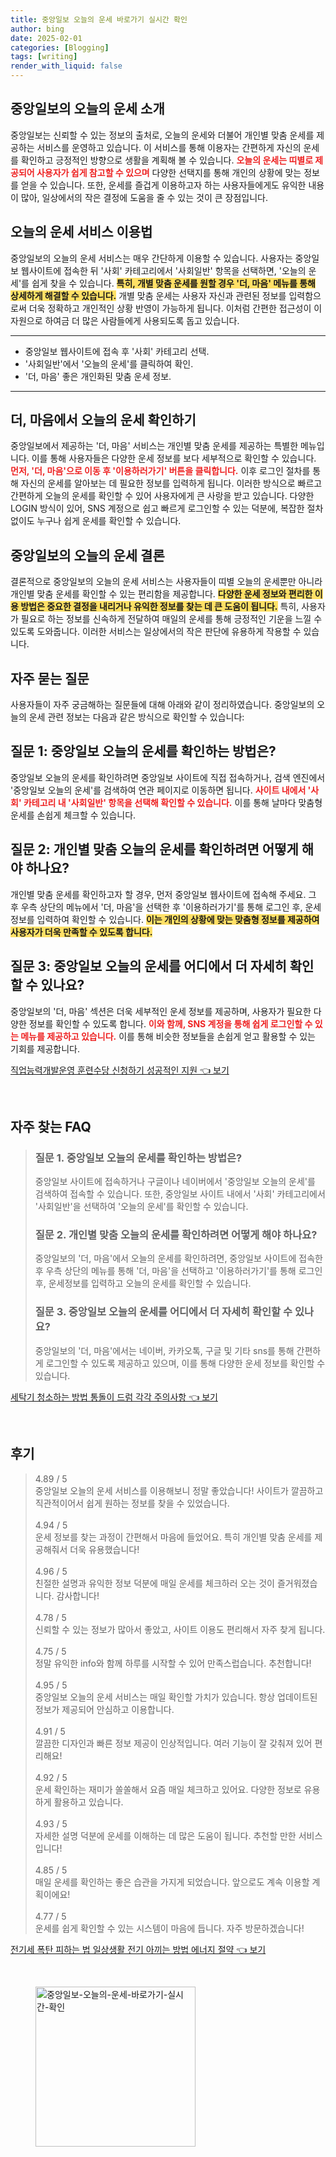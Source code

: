 ```yaml
---
title: 중앙일보 오늘의 운세 바로가기 실시간 확인
author: bing
date: 2025-02-01
categories: [Blogging]
tags: [writing]
render_with_liquid: false
---
```



<h2 id='중앙일보_오늘의_운세_소개'>중앙일보의 오늘의 운세 소개</h2>

<p>중앙일보는 신뢰할 수 있는 정보의 출처로, 오늘의 운세와 더불어 개인별 맞춤 운세를 제공하는 서비스를 운영하고 있습니다. 이 서비스를 통해 이용자는 간편하게 자신의 운세를 확인하고 긍정적인 방향으로 생활을 계획해 볼 수 있습니다. <b><span style="color: #ee2323;">오늘의 운세는 띠별로 제공되어 사용자가 쉽게 참고할 수 있으며</span></b> 다양한 선택지를 통해 개인의 상황에 맞는 정보를 얻을 수 있습니다. 또한, 운세를 즐겁게 이용하고자 하는 사용자들에게도 유익한 내용이 많아, 일상에서의 작은 결정에 도움을 줄 수 있는 것이 큰 장점입니다.</p>

<h2 id='오늘의_운세_서비스_이용법'>오늘의 운세 서비스 이용법</h2>

<p>중앙일보의 오늘의 운세 서비스는 매우 간단하게 이용할 수 있습니다. 사용자는 중앙일보 웹사이트에 접속한 뒤 '사회' 카테고리에서 '사회일반' 항목을 선택하면, '오늘의 운세'를 쉽게 찾을 수 있습니다. <b><span style="background-color: #ffe066;">특히, 개별 맞춤 운세를 원할 경우 '더, 마음' 메뉴를 통해 상세하게 해결할 수 있습니다.</span></b> 개별 맞춤 운세는 사용자 자신과 관련된 정보를 입력함으로써 더욱 정확하고 개인적인 상황 반영이 가능하게 됩니다. 이처럼 간편한 접근성이 이 자원으로 하여금 더 많은 사람들에게 사용되도록 돕고 있습니다.</p>

<hr />

<ul>
    <li>중앙일보 웹사이트에 접속 후 '사회' 카테고리 선택.</li>
    <li>'사회일반'에서 '오늘의 운세'를 클릭하여 확인.</li>
    <li>'더, 마음' 좋은 개인화된 맞춤 운세 정보.</li>
</ul>

<hr />

<h2 id='더_마음에서_오늘의_운세_확인하기'>더, 마음에서 오늘의 운세 확인하기</h2>

<p>중앙일보에서 제공하는 '더, 마음' 서비스는 개인별 맞춤 운세를 제공하는 특별한 메뉴입니다. 이를 통해 사용자들은 다양한 운세 정보를 보다 세부적으로 확인할 수 있습니다. <b><span style="color: #ee2323;">먼저, '더, 마음'으로 이동 후 '이용하러가기' 버튼을 클릭합니다.</span></b> 이후 로그인 절차를 통해 자신의 운세를 알아보는 데 필요한 정보를 입력하게 됩니다. 이러한 방식으로 빠르고 간편하게 오늘의 운세를 확인할 수 있어 사용자에게 큰 사랑을 받고 있습니다. 다양한 LOGIN 방식이 있어, SNS 계정으로 쉽고 빠르게 로그인할 수 있는 덕분에, 복잡한 절차 없이도 누구나 쉽게 운세를 확인할 수 있습니다.</p>

<h2 id='중앙일보_오늘의_운세_결론'>중앙일보의 오늘의 운세 결론</h2>

<p>결론적으로 중앙일보의 오늘의 운세 서비스는 사용자들이 띠별 오늘의 운세뿐만 아니라 개인별 맞춤 운세를 확인할 수 있는 편리함을 제공합니다. <b><span style="background-color: #ffe066;">다양한 운세 정보와 편리한 이용 방법은 중요한 결정을 내리거나 유익한 정보를 찾는 데 큰 도움이 됩니다.</span></b> 특히, 사용자가 필요로 하는 정보를 신속하게 전달하여 매일의 운세를 통해 긍정적인 기운을 느낄 수 있도록 도와줍니다. 이러한 서비스는 일상에서의 작은 판단에 유용하게 작용할 수 있습니다.</p>

<h2 id='자주_묻는_질문'>자주 묻는 질문</h2>

<p>사용자들이 자주 궁금해하는 질문들에 대해 아래와 같이 정리하였습니다. 중앙일보의 오늘의 운세 관련 정보는 다음과 같은 방식으로 확인할 수 있습니다:</p>

<h2 id='질문_1'>질문 1: 중앙일보 오늘의 운세를 확인하는 방법은?</h2>

<p>중앙일보 오늘의 운세를 확인하려면 중앙일보 사이트에 직접 접속하거나, 검색 엔진에서 '중앙일보 오늘의 운세'를 검색하여 연관 페이지로 이동하면 됩니다. <b><span style="color: #ee2323;">사이트 내에서 '사회' 카테고리 내 '사회일반' 항목을 선택해 확인할 수 있습니다.</span></b> 이를 통해 날마다 맞춤형 운세를 손쉽게 체크할 수 있습니다.</p>

<h2 id='질문_2'>질문 2: 개인별 맞춤 오늘의 운세를 확인하려면 어떻게 해야 하나요?</h2>

<p>개인별 맞춤 운세를 확인하고자 할 경우, 먼저 중앙일보 웹사이트에 접속해 주세요. 그 후 우측 상단의 메뉴에서 '더, 마음'을 선택한 후 '이용하러가기'를 통해 로그인 후, 운세 정보를 입력하여 확인할 수 있습니다. <b><span style="background-color: #ffe066;">이는 개인의 상황에 맞는 맞춤형 정보를 제공하여 사용자가 더욱 만족할 수 있도록 합니다.</span></b></p>

<h2 id='질문_3'>질문 3: 중앙일보 오늘의 운세를 어디에서 더 자세히 확인할 수 있나요?</h2>

<p>중앙일보의 '더, 마음' 섹션은 더욱 세부적인 운세 정보를 제공하며, 사용자가 필요한 다양한 정보를 확인할 수 있도록 합니다. <b><span style="color: #ee2323;">이와 함께, SNS 계정을 통해 쉽게 로그인할 수 있는 메뉴를 제공하고 있습니다.</span></b> 이를 통해 비슷한 정보들을 손쉽게 얻고 활용할 수 있는 기회를 제공합니다.</p>


<p><a class="click-button" title="직업능력개발운영 훈련수당 신청하기 성공적인 지원" href="https://aptwhite.github.io/posts/%EC%A7%81%EC%97%85%EB%8A%A5%EB%A0%A5%EA%B0%9C%EB%B0%9C%EC%9A%B4%EC%98%81-%ED%9B%88%EB%A0%A8%EC%88%98%EB%8B%B9-%EC%8B%A0%EC%B2%AD%ED%95%98%EA%B8%B0-%EC%84%B1%EA%B3%B5%EC%A0%81%EC%9D%B8-%EC%A7%80%EC%9B%90/" rel="dofollow">직업능력개발운영 훈련수당 신청하기 성공적인 지원 👈 보기</a></p><br>
<h2 id='자주_찾는_FAQ'>자주 찾는 FAQ</h2>
<div itemscope="" itemtype="https://schema.org/FAQPage"> 
<blockquote> 
<div itemscope="" itemprop="mainEntity" itemtype="https://schema.org/Question"> 
<h3 itemprop="name">질문 1. 중앙일보 오늘의 운세를 확인하는 방법은?</h3> 
<div itemscope="" itemprop="acceptedAnswer" itemtype="https://schema.org/Answer"> 
<span itemprop="text"> 
<p>중앙일보 사이트에 접속하거나 구글이나 네이버에서 '중앙일보 오늘의 운세'를 검색하여 접속할 수 있습니다. 또한, 중앙일보 사이트 내에서 '사회' 카테고리에서 '사회일반'을 선택하여 '오늘의 운세'를 확인할 수 있습니다.</p> 
</span> 
</div> 
</div> 

<div itemscope="" itemprop="mainEntity" itemtype="https://schema.org/Question"> 
<h3 itemprop="name">질문 2. 개인별 맞춤 오늘의 운세를 확인하려면 어떻게 해야 하나요?</h3> 
<div itemscope="" itemprop="acceptedAnswer" itemtype="https://schema.org/Answer"> 
<span itemprop="text"> 
<p>중앙일보의 '더, 마음'에서 오늘의 운세를 확인하려면, 중앙일보 사이트에 접속한 후 우측 상단의 메뉴를 통해 '더, 마음'을 선택하고 '이용하러가기'를 통해 로그인 후, 운세정보를 입력하고 오늘의 운세를 확인할 수 있습니다.</p> 
</span> 
</div> 
</div> 

<div itemscope="" itemprop="mainEntity" itemtype="https://schema.org/Question"> 
<h3 itemprop="name">질문 3. 중앙일보 오늘의 운세를 어디에서 더 자세히 확인할 수 있나요?</h3> 
<div itemscope="" itemprop="acceptedAnswer" itemtype="https://schema.org/Answer"> 
<span itemprop="text"> 
<p>중앙일보의 '더, 마음'에서는 네이버, 카카오톡, 구글 및 기타 sns를 통해 간편하게 로그인할 수 있도록 제공하고 있으며, 이를 통해 다양한 운세 정보를 확인할 수 있습니다.</p> 
</span> 
</div> 
</div> 
</blockquote> 
</div>
<p><a class="click-button" title="세탁기 청소하는 방법 통돌이 드럼 각각 주의사항" href="https://aptwhite.github.io/posts/%EC%84%B8%ED%83%81%EA%B8%B0-%EC%B2%AD%EC%86%8C%ED%95%98%EB%8A%94-%EB%B0%A9%EB%B2%95-%ED%86%B5%EB%8F%8C%EC%9D%B4-%EB%93%9C%EB%9F%BC-%EA%B0%81%EA%B0%81-%EC%A3%BC%EC%9D%98%EC%82%AC%ED%95%AD/" rel="dofollow">세탁기 청소하는 방법 통돌이 드럼 각각 주의사항 👈 보기</a></p><br>
<h2 id='후기'>후기</h2>
<div itemscope itemtype="https://schema.org/Product">
  <blockquote>
  <div itemprop="review" itemscope itemtype="https://schema.org/Review">
      <div itemprop="reviewRating" itemscope itemtype="https://schema.org/Rating"> <span itemprop="ratingValue">4.89</span> / <span itemprop="bestRating">5</span> </div>
      <span itemprop="reviewBody">중앙일보 오늘의 운세 서비스를 이용해보니 정말 좋았습니다! 사이트가 깔끔하고 직관적이어서 쉽게 원하는 정보를 찾을 수 있었습니다.</span>
  </div>
  <br>
  <div itemprop="review" itemscope itemtype="https://schema.org/Review">
      <div itemprop="reviewRating" itemscope itemtype="https://schema.org/Rating"> <span itemprop="ratingValue">4.94</span> / <span itemprop="bestRating">5</span> </div>
      <span itemprop="reviewBody">운세 정보를 찾는 과정이 간편해서 마음에 들었어요. 특히 개인별 맞춤 운세를 제공해줘서 더욱 유용했습니다!</span>
  </div>
  <br>
  <div itemprop="review" itemscope itemtype="https://schema.org/Review">
      <div itemprop="reviewRating" itemscope itemtype="https://schema.org/Rating"> <span itemprop="ratingValue">4.96</span> / <span itemprop="bestRating">5</span> </div>
      <span itemprop="reviewBody">친절한 설명과 유익한 정보 덕분에 매일 운세를 체크하러 오는 것이 즐거워졌습니다. 감사합니다!</span>
  </div>
  <br>
  <div itemprop="review" itemscope itemtype="https://schema.org/Review">
      <div itemprop="reviewRating" itemscope itemtype="https://schema.org/Rating"> <span itemprop="ratingValue">4.78</span> / <span itemprop="bestRating">5</span> </div>
      <span itemprop="reviewBody">신뢰할 수 있는 정보가 많아서 좋았고, 사이트 이용도 편리해서 자주 찾게 됩니다.</span>
  </div>
  <br>
  <div itemprop="review" itemscope itemtype="https://schema.org/Review">
      <div itemprop="reviewRating" itemscope itemtype="https://schema.org/Rating"> <span itemprop="ratingValue">4.75</span> / <span itemprop="bestRating">5</span> </div>
      <span itemprop="reviewBody">정말 유익한 info와 함께 하루를 시작할 수 있어 만족스럽습니다. 추천합니다!</span>
  </div>
  <br>
  <div itemprop="review" itemscope itemtype="https://schema.org/Review">
      <div itemprop="reviewRating" itemscope itemtype="https://schema.org/Rating"> <span itemprop="ratingValue">4.95</span> / <span itemprop="bestRating">5</span> </div>
      <span itemprop="reviewBody">중앙일보 오늘의 운세 서비스는 매일 확인할 가치가 있습니다. 항상 업데이트된 정보가 제공되어 안심하고 이용합니다.</span>
  </div>
  <br>
  <div itemprop="review" itemscope itemtype="https://schema.org/Review">
      <div itemprop="reviewRating" itemscope itemtype="https://schema.org/Rating"> <span itemprop="ratingValue">4.91</span> / <span itemprop="bestRating">5</span> </div>
      <span itemprop="reviewBody">깔끔한 디자인과 빠른 정보 제공이 인상적입니다. 여러 기능이 잘 갖춰져 있어 편리해요!</span>
  </div>
  <br>
  <div itemprop="review" itemscope itemtype="https://schema.org/Review">
      <div itemprop="reviewRating" itemscope itemtype="https://schema.org/Rating"> <span itemprop="ratingValue">4.92</span> / <span itemprop="bestRating">5</span> </div>
      <span itemprop="reviewBody">운세 확인하는 재미가 쏠쏠해서 요즘 매일 체크하고 있어요. 다양한 정보로 유용하게 활용하고 있습니다.</span>
  </div>
  <br>
  <div itemprop="review" itemscope itemtype="https://schema.org/Review">
      <div itemprop="reviewRating" itemscope itemtype="https://schema.org/Rating"> <span itemprop="ratingValue">4.93</span> / <span itemprop="bestRating">5</span> </div>
      <span itemprop="reviewBody">자세한 설명 덕분에 운세를 이해하는 데 많은 도움이 됩니다. 추천할 만한 서비스입니다!</span>
  </div>
  <br>
  <div itemprop="review" itemscope itemtype="https://schema.org/Review">
      <div itemprop="reviewRating" itemscope itemtype="https://schema.org/Rating"> <span itemprop="ratingValue">4.85</span> / <span itemprop="bestRating">5</span> </div>
      <span itemprop="reviewBody">매일 운세를 확인하는 좋은 습관을 가지게 되었습니다. 앞으로도 계속 이용할 계획이에요!</span>
  </div>
  <br>
  <div itemprop="review" itemscope itemtype="https://schema.org/Review">
      <div itemprop="reviewRating" itemscope itemtype="https://schema.org/Rating"> <span itemprop="ratingValue">4.77</span> / <span itemprop="bestRating">5</span> </div>
      <span itemprop="reviewBody">운세를 쉽게 확인할 수 있는 시스템이 마음에 듭니다. 자주 방문하겠습니다!</span>
  </div>
  </blockquote>
</div>
<p><a class="click-button" title="전기세 폭탄 피하는 법 일상생활 전기 아끼는 방법 에너지 절약" href="https://aptwhite.github.io/posts/%EC%A0%84%EA%B8%B0%EC%84%B8-%ED%8F%AD%ED%83%84-%ED%94%BC%ED%95%98%EB%8A%94-%EB%B2%95-%EC%9D%BC%EC%83%81%EC%83%9D%ED%99%9C-%EC%A0%84%EA%B8%B0-%EC%95%84%EB%81%BC%EB%8A%94-%EB%B0%A9%EB%B2%95-%EC%97%90%EB%84%88%EC%A7%80-%EC%A0%88%EC%95%BD/" rel="dofollow">전기세 폭탄 피하는 법 일상생활 전기 아끼는 방법 에너지 절약 👈 보기</a></p><br>
<figure class="image"><img src="https://aptwhite.github.io/assets/img/thumbnail/중앙일보-오늘의-운세-바로가기-실시간-확인.webp" alt="중앙일보-오늘의-운세-바로가기-실시간-확인" width="256" height="256"></figure>